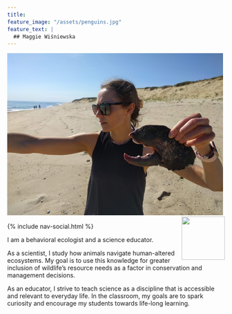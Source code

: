```yaml
---
title:  
feature_image: "/assets/penguins.jpg"
feature_text: |
  ## Maggie Wiśniewska 
---
```

<img src="/assets/lobster.png" alt="drawing" width="500"/>

<img align="right" width="100" height="100" src="http://www.fillmurray.com/100/100">

{% include nav-social.html %}

I am a behavioral ecologist and a science educator.

As a scientist, I study how animals navigate human-altered ecosystems. My goal is to use this knowledge for greater inclusion of wildlife’s resource needs as a factor in conservation and management decisions. 

As an educator, I strive to teach science as a discipline that is accessible and relevant to everyday life. In the classroom, my goals are to spark curiosity and encourage my students towards life-long learning.

